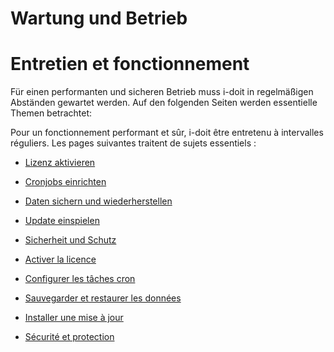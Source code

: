 <!-- TRANSLATED by md-translate -->
# Wartung und Betrieb

# Entretien et fonctionnement

Für einen performanten und sicheren Betrieb muss i-doit in regelmäßigen Abständen gewartet werden. Auf den folgenden Seiten werden essentielle Themen betrachtet:

Pour un fonctionnement performant et sûr, i-doit être entretenu à intervalles réguliers. Les pages suivantes traitent de sujets essentiels :

* [Lizenz aktivieren](lizenz-aktivieren.md)
* [Cronjobs einrichten](cronjobs-einrichten.md)
* [Daten sichern und wiederherstellen](daten-sichern-und-wiederherstellen/index.md)
* [Update einspielen](update-einspielen.md)
* [Sicherheit und Schutz](sicherheit-und-schutz.md)

* [Activer la licence](lizenz-aktivieren.md)
* [Configurer les tâches cron](cronjobs-installer.md)
* [Sauvegarder et restaurer les données](sauvegarde-et-restauration-des-données/index.md)
* [Installer une mise à jour](update-einspielen.md)
* [Sécurité et protection](sécurité-et-protection.md)
